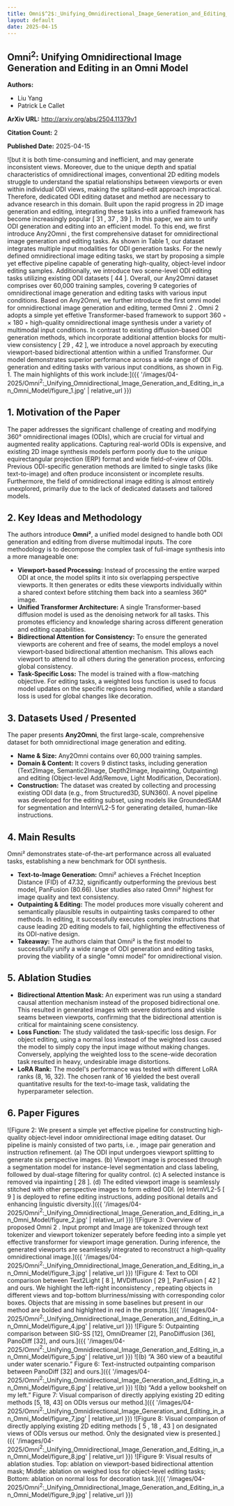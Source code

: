 ```yaml
---
title: Omni$^2$:_Unifying_Omnidirectional_Image_Generation_and_Editing_in_an_Omni_Model
layout: default
date: 2025-04-15
---
```

## Omni$^2$: Unifying Omnidirectional Image Generation and Editing in an Omni Model
**Authors:**
- Liu Yang
- Patrick Le Callet

**ArXiv URL:** http://arxiv.org/abs/2504.11379v1

**Citation Count:** 2

**Published Date:** 2025-04-15

![but it is both time-consuming and inefficient, and may generate inconsistent views. Moreover, due to the unique depth and spatial characteristics of omnidirectional images, conventional 2D editing models struggle to understand the spatial relationships between viewports or even within individual ODI views, making the splitand-edit approach impractical. Therefore, dedicated ODI editing dataset and method are necessary to advance research in this domain. Built upon the rapid progress in 2D image generation and editing, integrating these tasks into a unified framework has become increasingly popular [ 31 , 37 , 39 ]. In this paper, we aim to unify ODI generation and editing into an efficient model. To this end, we first introduce Any2Omni , the first comprehensive dataset for omnidirectional image generation and editing tasks. As shown in Table 1, our dataset integrates multiple input modalities for ODI generation tasks. For the newly defined omnidirectional image editing tasks, we start by proposing a simple yet effective pipeline capable of generating high-quality, object-level indoor editing samples. Additionally, we introduce two scene-level ODI editing tasks utilizing existing ODI datasets [ 44 ]. Overall, our Any2Omni dataset comprises over 60,000 training samples, covering 9 categories of omnidirectional image generation and editing tasks with various input conditions. Based on Any2Omni, we further introduce the first omni model for omnidirectional image generation and editing, termed Omni 2 . Omni 2 adopts a simple yet effetive Transformer-based framework to support 360 ◦ × 180 ◦ high-quality omnidirectional image synthesis under a variety of multimodal input conditions. In contrast to existing diffusion-based ODI generation methods, which incorporate additional attention blocks for multi-view consistency [ 29 , 42 ], we introduce a novel approach by executing viewport-based bidirectional attention within a unified Transformer. Our model demonstrates superior performance across a wide range of ODI generation and editing tasks with various input conditions, as shown in Fig. 1. The main highlights of this work include:]({{ '/images/04-2025/Omni$^2$:_Unifying_Omnidirectional_Image_Generation_and_Editing_in_an_Omni_Model/figure_1.jpg' | relative_url }})
## 1. Motivation of the Paper
The paper addresses the significant challenge of creating and modifying 360° omnidirectional images (ODIs), which are crucial for virtual and augmented reality applications. Capturing real-world ODIs is expensive, and existing 2D image synthesis models perform poorly due to the unique equirectangular projection (ERP) format and wide field-of-view of ODIs. Previous ODI-specific generation methods are limited to single tasks (like text-to-image) and often produce inconsistent or incomplete results. Furthermore, the field of omnidirectional image editing is almost entirely unexplored, primarily due to the lack of dedicated datasets and tailored models.

## 2. Key Ideas and Methodology
The authors introduce **Omni²**, a unified model designed to handle both ODI generation and editing from diverse multimodal inputs. The core methodology is to decompose the complex task of full-image synthesis into a more manageable one:
- **Viewport-based Processing:** Instead of processing the entire warped ODI at once, the model splits it into six overlapping perspective viewports. It then generates or edits these viewports individually within a shared context before stitching them back into a seamless 360° image.
- **Unified Transformer Architecture:** A single Transformer-based diffusion model is used as the denoising network for all tasks. This promotes efficiency and knowledge sharing across different generation and editing capabilities.
- **Bidirectional Attention for Consistency:** To ensure the generated viewports are coherent and free of seams, the model employs a novel viewport-based bidirectional attention mechanism. This allows each viewport to attend to all others during the generation process, enforcing global consistency.
- **Task-Specific Loss:** The model is trained with a flow-matching objective. For editing tasks, a weighted loss function is used to focus model updates on the specific regions being modified, while a standard loss is used for global changes like decoration.

## 3. Datasets Used / Presented
The paper presents **Any2Omni**, the first large-scale, comprehensive dataset for both omnidirectional image generation and editing.
- **Name & Size:** Any2Omni contains over 60,000 training samples.
- **Domain & Content:** It covers 9 distinct tasks, including generation (Text2Image, Semantic2Image, Depth2Image, Inpainting, Outpainting) and editing (Object-level Add/Remove, Light Modification, Decoration).
- **Construction:** The dataset was created by collecting and processing existing ODI data (e.g., from Structured3D, SUN360). A novel pipeline was developed for the editing subset, using models like GroundedSAM for segmentation and InternVL2-5 for generating detailed, human-like instructions.

## 4. Main Results
Omni² demonstrates state-of-the-art performance across all evaluated tasks, establishing a new benchmark for ODI synthesis.
- **Text-to-Image Generation:** Omni² achieves a Fréchet Inception Distance (FID) of 47.32, significantly outperforming the previous best model, PanFusion (80.66). User studies also rated Omni² highest for image quality and text consistency.
- **Outpainting & Editing:** The model produces more visually coherent and semantically plausible results in outpainting tasks compared to other methods. In editing, it successfully executes complex instructions that cause leading 2D editing models to fail, highlighting the effectiveness of its ODI-native design.
- **Takeaway:** The authors claim that Omni² is the first model to successfully unify a wide range of ODI generation and editing tasks, proving the viability of a single "omni model" for omnidirectional vision.

## 5. Ablation Studies
- **Bidirectional Attention Mask:** An experiment was run using a standard causal attention mechanism instead of the proposed bidirectional one. This resulted in generated images with severe distortions and visible seams between viewports, confirming that the bidirectional attention is critical for maintaining scene consistency.
- **Loss Function:** The study validated the task-specific loss design. For object editing, using a normal loss instead of the weighted loss caused the model to simply copy the input image without making changes. Conversely, applying the weighted loss to the scene-wide decoration task resulted in heavy, undesirable image distortions.
- **LoRA Rank:** The model's performance was tested with different LoRA ranks (8, 16, 32). The chosen rank of 16 yielded the best overall quantitative results for the text-to-image task, validating the hyperparameter selection.

## 6. Paper Figures
![Figure 2: We present a simple yet effective pipeline for constructing high-quality object-level indoor omnidirectional image editing dataset. Our pipeline is mainly consisted of two parts, i.e. , image pair generation and instruction refinement. (a) The ODI input undergoes viewport splitting to generate six perspective images. (b) Viewport image is processed through a segmentation model for instance-level segmentation and class labeling, followed by dual-stage filtering for quality control. (c) A selected instance is removed via inpainting [ 28 ]. (d) The edited viewport image is seamlessly stitched with other perspective images to form edited ODI. (e) InternVL2-5 [ 9 ] is deployed to refine editing instructions, adding positional details and enhancing linguistic diversity.]({{ '/images/04-2025/Omni$^2$:_Unifying_Omnidirectional_Image_Generation_and_Editing_in_an_Omni_Model/figure_2.jpg' | relative_url }})
![Figure 3: Overview of proposed Omni 2 . Input prompt and Image are tokenized through text tokenizer and viewport tokenizer seperately before feeding into a simple yet effective transformer for viewport image generation. During inference, the generated viewports are seamlessly integrated to reconstruct a high-quality omnidirectional image.]({{ '/images/04-2025/Omni$^2$:_Unifying_Omnidirectional_Image_Generation_and_Editing_in_an_Omni_Model/figure_3.jpg' | relative_url }})
![Figure 4: Text to ODI comparison between Text2Light [ 8 ], MVDiffusion [ 29 ], PanFusion [ 42 ] and ours. We highlight the left-right inconsistency , repeating objects in different views and top-bottom blurriness/missing with corresponding color boxes. Objects that are missing in some baselines but present in our method are bolded and highlghted in red in the prompts.]({{ '/images/04-2025/Omni$^2$:_Unifying_Omnidirectional_Image_Generation_and_Editing_in_an_Omni_Model/figure_4.jpg' | relative_url }})
![Figure 5: Outpainting comparison between SIG-SS [12], OmniDreamer [2], PanoDiffusion [36], PanoDiff [32], and ours.]({{ '/images/04-2025/Omni$^2$:_Unifying_Omnidirectional_Image_Generation_and_Editing_in_an_Omni_Model/figure_5.jpg' | relative_url }})
![(b) “A 360 view of a beautiful under water scenario.” Figure 6: Text-instructed outpainting comparison between PanoDiff [32] and ours.]({{ '/images/04-2025/Omni$^2$:_Unifying_Omnidirectional_Image_Generation_and_Editing_in_an_Omni_Model/figure_6.jpg' | relative_url }})
![(b) “Add a yellow bookshelf on my left.” Figure 7: Visual comparison of directly applying existing 2D editing methods [5, 18, 43] on ODIs versus our method.]({{ '/images/04-2025/Omni$^2$:_Unifying_Omnidirectional_Image_Generation_and_Editing_in_an_Omni_Model/figure_7.jpg' | relative_url }})
![Figure 8: Visual comparison of directly applying existing 2D editing methods [ 5 , 18 , 43 ] on designated views of ODIs versus our method. Only the designated view is presented.]({{ '/images/04-2025/Omni$^2$:_Unifying_Omnidirectional_Image_Generation_and_Editing_in_an_Omni_Model/figure_8.jpg' | relative_url }})
![Figure 9: Visual results of ablation studies. Top: ablation on viewport-based bidirectional attention mask; Middle: ablation on weighed loss for object-level editing tasks; Bottom: ablation on normal loss for decoration task.]({{ '/images/04-2025/Omni$^2$:_Unifying_Omnidirectional_Image_Generation_and_Editing_in_an_Omni_Model/figure_9.jpg' | relative_url }})
